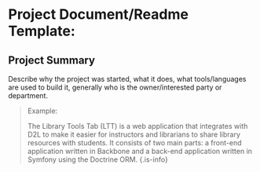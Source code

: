 <!-- TITLE: Raquels Test Page -->
<!-- SUBTITLE: A quick summary of Raquels Test Page -->

# Project Document/Readme Template:

## Project Summary

Describe why the project was started, what it does, what tools/languages are used to build it, generally who is the owner/interested party or department.

>Example:
>
>The Library Tools Tab (LTT) is a web application that integrates with D2L to
make it easier for instructors and librarians to share library resources with
students.  It consists of two main parts: a front-end application written in
Backbone and a back-end application written in Symfony using the Doctrine ORM.
{.is-info}
